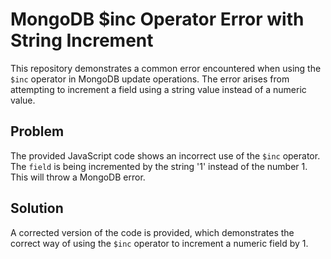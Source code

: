 # MongoDB $inc Operator Error with String Increment

This repository demonstrates a common error encountered when using the `$inc` operator in MongoDB update operations.  The error arises from attempting to increment a field using a string value instead of a numeric value.

## Problem

The provided JavaScript code shows an incorrect use of the `$inc` operator. The `field` is being incremented by the string '1' instead of the number 1. This will throw a MongoDB error.

## Solution

A corrected version of the code is provided, which demonstrates the correct way of using the `$inc` operator to increment a numeric field by 1.